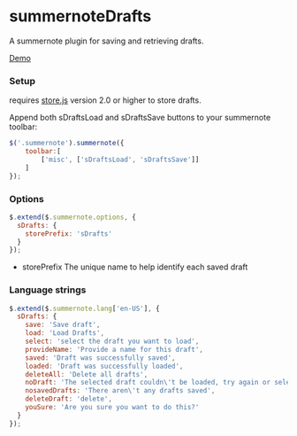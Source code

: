# summernoteDrafts

A summernote plugin for saving and retrieving drafts.

[Demo](https://cdn.rawgit.com/MissAllSunday/summernoteDrafts/5f4786b1/demo.html)


### Setup

requires [store.js](https://github.com/marcuswestin/store.js/) version 2.0 or higher  to store drafts.

Append both sDraftsLoad and sDraftsSave buttons to your summernote toolbar:

```javascript
$('.summernote').summernote({
    toolbar:[
        ['misc', ['sDraftsLoad', 'sDraftsSave']]
    ]
});
```

### Options

```javascript
$.extend($.summernote.options, {
  sDrafts: {
	storePrefix: 'sDrafts'
  }
});
```
- storePrefix The unique name to help identify each saved draft

### Language strings

```javascript
$.extend($.summernote.lang['en-US'], {
  sDrafts: {
	save: 'Save draft',
	load: 'Load Drafts',
	select: 'select the draft you want to load',
	provideName: 'Provide a name for this draft',
	saved: 'Draft was successfully saved',
	loaded: 'Draft was successfully loaded',
	deleteAll: 'Delete all drafts',
	noDraft: 'The selected draft couldn\'t be loaded, try again or select another one',
	nosavedDrafts: 'There aren\'t any drafts saved',
	deleteDraft: 'delete',
	youSure: 'Are you sure you want to do this?'
  }
});
```
